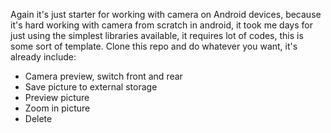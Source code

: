 Again it's just starter for working with camera on Android devices, because it's hard working with camera from scratch in android, it took me days for just using the simplest libraries available, it requires lot of codes, this is some sort of template. Clone this repo and do whatever you want, it's already include:
- Camera preview, switch front and rear
- Save picture to external storage
- Preview picture
- Zoom in picture
- Delete
